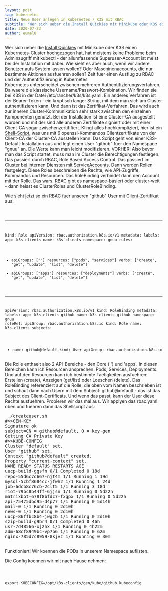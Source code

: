```yaml
---
layout: post
tag: kubernetes
title: Neue User anlegen in Kubernetes / K3S mit RBAC
subtitle: "Wer sich ueber die Install Quickies mit Minikube oder K3S einen Kubernetes-Cluster hochgezogen hat, hat meistens keine Probleme beim Adminzugriff mit kubectl - der allumfassende Superuser-Account ist meist bei der Installation mit dabei. Wie sieht es&hellip;"
date: 2020-07-23
author: eumel8
---
```


Wer sich ueber die <a href="https://blog.eumelnet.de/blogs/blog8.php/kubernetes-install-quickies">Install Quickies</a> mit Minikube oder K3S einen Kubernetes-Cluster hochgezogen hat, hat meistens keine Probleme beim Adminzugriff mit kubectl - der allumfassende Superuser-Account ist meist bei der Installation mit dabei. Wie sieht es aber auch, wenn wir andere Benutzer aufs System lassen wollen? Oder Maschinenaccounts, die nur bestimmte Aktionen ausfuehren sollen? Zeit fuer einen Ausflug zu RBAC und der Authentifizierung in Kubernetes
<br/>
Kubernetes unterscheidet zwischen mehreren Authentifizierungsverfahren. Da waere die klassische Username/Passwort-Kombination. Wir finden sie bei K3S in der Datei /etc/rancher/k3s/k3s.yaml.
Ein anderes Verfahren ist der Bearer-Token - ein kryptisch langer String, mit dem man sich am Cluster authentifizieren kann.
Und dann ist das Zertifikat-Verfahren. Das wird auch zur inneren Cluster-Kommunikation sehr stark zwischen den einzelnen Komponenten genutzt. Bei der Installation ist eine Cluster-CA ausgestellt wurden und mit der sind alle anderen Zertifikate signiert oder mit einer Client-CA sogar zwischenzertififiert. 
Klingt alles hochkompliziert, hier ist ein <a href="https://github.com/gnuu-de/k8s/blob/master/createuser.sh">Shell-Script</a>, was uns mit 6 openssl-Kommandos Clientzertifikate von der Client-CA der Cluster-CA ausstellen kann. Das Script geht von einer K3S-Default-Installation aus und legt einen User "github" fuer den Namespace "gnuu" an. Die Werte kann man leicht modifizieren.
VORHER! Also bevor man das Script startet, muss man im Cluster die Berechtigungen festlegen. Das passiert durch RBAC, Role Based Access Control. Das passiert im Cluster bei internen Diensten mit <a href="https://kubernetes.io/docs/reference/access-authn-authz/service-accounts-admin/">ServiceAccounts</a>. Dann werden Rollen festgelegt. Diese Roles beschreiben die Rechte, wie API-Zugriffe, Kommandos und Resourcen. Das RoleBinding verbindet dann den Account mit der Rolle. Das wars. RBAC gibt es namespace-basiert oder cluster-weit - dann heisst es ClusterRoles und ClusterRoleBinding.

Wie sieht jetzt so ein RBAC fuer unseren "github" User mit Client-Zertifikat aus:

<!-- codeblock lang=shell line=1 --><pre class="codeblock"><code>
---
kind: Role
apiVersion: rbac.authorization.k8s.io/v1
metadata:
 labels:
 app: k3s-clients
 name: k3s-clients
 namespace: gnuu
rules:
 - apiGroups: [""]
 resources: ["pods", "services"]
 verbs: ["create", "get", "update", "list", "delete"]
 - apiGroups: ["apps"]
 resources: ["deployments"]
 verbs: ["create", "get", "update", "list", "delete"]
---
apiVersion: rbac.authorization.k8s.io/v1
kind: RoleBinding
metadata:
 labels:
 app: k3s-clients-github
 name: k3s-clients-github
 namespace: gnuu
roleRef:
 apiGroup: rbac.authorization.k8s.io
 kind: Role
 name: k3s-clients
subjects:
- name: github@default
 kind: User
 apiGroup: rbac.authorization.k8s.io
</code></pre><!-- /codeblock -->

Die Rolle enthaelt also 2 API-Bereiche - den Core ('') und 'apps'. In diesen Bereichen kann ich Resourcen ansprechen: Pods, Services, Deployments. Und auf den Resourcen kann ich bestimmte Taetigkeiten ausfuehren: Erstellen (create), Anzeigen (get/list) oder Loeschen (delete).
Das RoleBinding referenziert auf die Rolle, die oben vom Namen beschrieben ist und schaut dann nach Usern mit dem Subject: github@default - das ist das Subject des Client-Certificats. Und wenn das passt, kann der User diese Rechte ausfuehren. 
Probieren wir das mal aus. Wir applyen das rbac.yaml oben und fuehren dann das Shellscript aus:

<pre>
 ./createuser.sh
#>>GEN-KEY
Signature ok
subject=CN = github@default, O = key-gen
Getting CA Private Key
#>>KUBE-CONFIG
Cluster "default" set.
User "github" set.
Context "github@default" created.
Property "current-context" set.
NAME READY STATUS RESTARTS AGE
uucp-build-ggsfn 0/1 Completed 0 18d
repo-55d6c7d667-njt4m 1/1 Running 1 19d
mysql-5cbf8684cc-jfwh2 1/1 Running 1 24d
job-6dcb8c76cb-2clt5 1/1 Running 3 18d
riot-79bc8b44ff-6jjsn 1/1 Running 0 5d22h
matrixbot-678f8bfdc7-fxgpx 1/1 Running 0 5d22h
api-75475dbd95-d4p77 1/1 Running 0 5d14h
mail-0 1/1 Running 0 2d10h
news-0 1/1 Running 0 2d10h
uucp-86ffbc8b4-jwgzb 1/1 Running 0 2d10h
szip-build-g9br4 0/1 Completed 0 46h
usr-7d48566-xj2hx 1/1 Running 0 4h22m
adm-68cf8949bc-vp7b6 1/1 Running 0 62m
nginx-785d7c8959-8kjvz 1/1 Running 0 30m

</pre>

Funktioniert! Wir koennen die PODs in unserem Namespace auflisten. 

Die Config koennen wir mit nach Hause nehmen:

<!-- codeblock lang=shell line=1 --><pre class="codeblock"><code>
export KUBECONFIG=/opt/k3s-clients/gen/kube/github.kubeconfig
</code></pre><!-- /codeblock -->
